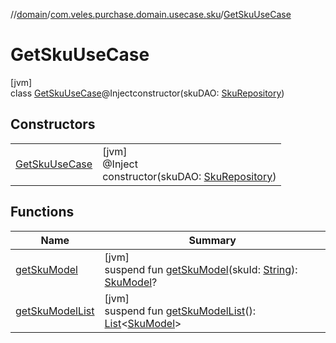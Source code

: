 //[domain](../../../index.md)/[com.veles.purchase.domain.usecase.sku](../index.md)/[GetSkuUseCase](index.md)

# GetSkuUseCase

[jvm]\
class [GetSkuUseCase](index.md)@Injectconstructor(skuDAO: [SkuRepository](../../com.veles.purchase.domain.repository.sku/-sku-repository/index.md))

## Constructors

| | |
|---|---|
| [GetSkuUseCase](-get-sku-use-case.md) | [jvm]<br>@Inject<br>constructor(skuDAO: [SkuRepository](../../com.veles.purchase.domain.repository.sku/-sku-repository/index.md)) |

## Functions

| Name | Summary |
|---|---|
| [getSkuModel](get-sku-model.md) | [jvm]<br>suspend fun [getSkuModel](get-sku-model.md)(skuId: [String](https://kotlinlang.org/api/latest/jvm/stdlib/kotlin/-string/index.html)): [SkuModel](../../com.veles.purchase.domain.model/-sku-model/index.md)? |
| [getSkuModelList](get-sku-model-list.md) | [jvm]<br>suspend fun [getSkuModelList](get-sku-model-list.md)(): [List](https://kotlinlang.org/api/latest/jvm/stdlib/kotlin.collections/-list/index.html)&lt;[SkuModel](../../com.veles.purchase.domain.model/-sku-model/index.md)&gt; |
